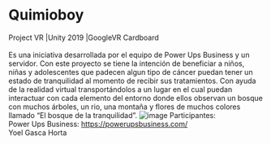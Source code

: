 # Quimioboy
 Project VR
 |Unity 2019
 |GoogleVR Cardboard <br/> <br/>
Es una iniciativa desarrollada por el equipo de Power Ups Business y un servidor. Con este proyecto se tiene la intención de beneficiar a niños, niñas y adolescentes que padecen algun tipo de cáncer puedan tener un estado de tranquilidad al momento de recibir sus tratamientos. Con ayuda de la realidad virtual transportándolos a un lugar en el cual puedan interactuar con cada elemento del entorno donde ellos observan un bosque con muchos árboles, un rio, una montaña y flores de muchos colores llamado “El bosque de la tranquilidad”.
![image](https://user-images.githubusercontent.com/83617933/195453602-3d8096ec-9313-4f7c-81ff-8bd337ba9ad1.png)
Participantes:
<br>
Power Ups Business: https://powerupsbusiness.com/
<br>
Yoel Gasca Horta
